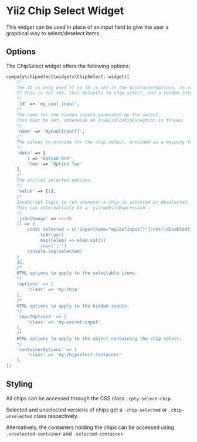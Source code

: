 # Yii2 Chip Select Widget

This widget can be used in place of an input field to give the user a graphical way to select/deselect items.

## Options

The ChipSelect widget offers the following options:

```php
computy\chipselect\widgets\ChipSelect::widget([
    /*
    The ID is only used if no ID is set in the $containerOptions, in order to generate a container ID.
    If this is not set, this defaults to chip_select_ and a random integer.
    */
    'id' => 'my_cool_input',
    /*
    The name for the hidden inputs generated by the select.
    This must be set, otherwise an InvalidConfigException is thrown.
    */
    'name' => 'myCoolInput[]',
    /*
    The values to provide for the chip select, provided as a mapping from the actual value to the displayed name.
    */
    'data' => [
        1 => 'Option One',
        'two' => 'Option Two'
    ],
    /*
    The initial selected options.
    */
    'value' => [1],
    /*
    JavaScript logic to run whenever a chip is selected or deselected.
    This can alternatively be a `yii\web\JsExpression`.
    */
    'jsOnChange' => <<<JS
    () => {
        const selected = $('input[name="myCoolInput[]"]:not(:disabled)')
            .toArray()
            .map((elem) => elem.val())
            .join(', ')
        console.log(selected)
    }
    JS,
    /*
    HTML options to apply to the selectable items.
    */
    'options' => [
        'class' => 'my-chip'
    ],
    /*
    HTML options to apply to the hidden inputs.
    */
    'inputOptions' => [
        'class' => 'my-secret-input'
    ],
    /*
    HTML options to apply to the object containing the chip select.
    */
    'containerOptions' => [
        'class' => 'my-chipselect-container'
    ],
])
```

## Styling

All chips can be accessed through the CSS class `.cpty-select-chip`.

Selected and unselected versions of chips get a `.chip-selected` or `.chip-unselected` class respectively.

Alternatively, the containers holding the chips can be accessed using `.unselected-container` and `.selected-container`.
